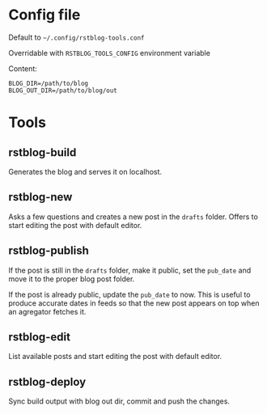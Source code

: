# Config file

Default to `~/.config/rstblog-tools.conf`

Overridable with `RSTBLOG_TOOLS_CONFIG` environment variable

Content:

    BLOG_DIR=/path/to/blog
    BLOG_OUT_DIR=/path/to/blog/out


# Tools

## rstblog-build

Generates the blog and serves it on localhost.

## rstblog-new

Asks a few questions and creates a new post in the `drafts` folder. Offers to
start editing the post with default editor.

## rstblog-publish

If the post is still in the `drafts` folder, make it public, set the `pub_date`
and move it to the proper blog post folder.

If the post is already public, update the `pub_date` to now. This is useful to
produce accurate dates in feeds so that the new post appears on top when an
agregator fetches it.

## rstblog-edit

List available posts and start editing the post with default editor.

## rstblog-deploy

Sync build output with blog out dir, commit and push the changes.
